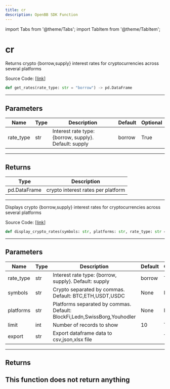 ```yaml
---
title: cr
description: OpenBB SDK Function
---
```


import Tabs from '@theme/Tabs';
import TabItem from '@theme/TabItem';

# cr

<Tabs>
<TabItem value="model" label="Model" default>

Returns crypto {borrow,supply} interest rates for cryptocurrencies across several platforms

Source Code: [[link](https://github.com/OpenBB-finance/OpenBBTerminal/tree/main/openbb_terminal/cryptocurrency/overview/loanscan_model.py#L267)]
```python
def get_rates(rate_type: str = "borrow") -> pd.DataFrame
```
---
## Parameters
| Name | Type | Description | Default | Optional |
| ---- | ---- | ----------- | ------- | -------- |
| rate_type | str | Interest rate type: {borrow, supply}. Default: supply | borrow | True |

---
## Returns
| Type | Description |
| ---- | ----------- |
| pd.DataFrame | crypto interest rates per platform |
---


</TabItem>
<TabItem value="view" label="View">

Displays crypto {borrow,supply} interest rates for cryptocurrencies across several platforms

Source Code: [[link](https://github.com/OpenBB-finance/OpenBBTerminal/tree/main/openbb_terminal/cryptocurrency/overview/loanscan_view.py#L24)]
```python
def display_crypto_rates(symbols: str, platforms: str, rate_type: str = "borrow", limit: int = 10, export: str = "", external_axes: Optional[List[matplotlib.axes._axes.Axes]] = None) -> None
```
---
## Parameters
| Name | Type | Description | Default | Optional |
| ---- | ---- | ----------- | ------- | -------- |
| rate_type | str | Interest rate type: {borrow, supply}. Default: supply | borrow | True |
| symbols | str | Crypto separated by commas. Default: BTC,ETH,USDT,USDC | None | False |
| platforms | str | Platforms separated by commas. Default: BlockFi,Ledn,SwissBorg,Youhodler | None | False |
| limit | int | Number of records to show | 10 | True |
| export | str | Export dataframe data to csv,json,xlsx file |  | True |

---
## Returns
This function does not return anything
---


</TabItem>
</Tabs>